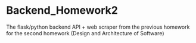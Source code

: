 # Backend_Homework2
The flask/python backend API + web scraper from the previous homework for the second homework (Design and Architecture of Software)
